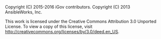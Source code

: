 Copyright (C) 2015-2016 iGov contributors.
Copyright (C) 2013 AnsibleWorks, Inc.

This work is licensed under the Creative Commons Attribution 3.0 Unported License. 
To view a copy of this license, visit http://creativecommons.org/licenses/by/3.0/deed.en_US. 
